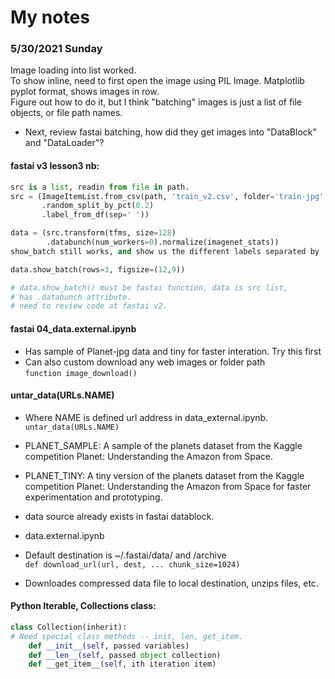 # My notes

### 5/30/2021 Sunday

Image loading into list worked.  
To show inline, need to first open the image using PIL Image. 
Matplotlib pyplot format, shows images in row.  
Figure out how to do it, but I think "batching" images is just a list of file objects, or file path names.  

 * Next, review fastai batching, how did they get images into "DataBlock" and "DataLoader"?  


#### fastai v3 lesson3 nb: 
```python
src is a list, readin from file in path.
src = (ImageItemList.from_csv(path, 'train_v2.csv', folder='train-jpg', suffix='.jpg')
       .random_split_by_pct(0.2)
       .label_from_df(sep=' '))

data = (src.transform(tfms, size=128)
        .databunch(num_workers=0).normalize(imagenet_stats))
show_batch still works, and show us the different labels separated by ;.

data.show_batch(rows=3, figsize=(12,9))

# data.show_batch() must be fastai function, data is src list, 
# has .databunch attribute.
# need to review code at fastai v2. 
```

#### fastai 04_data.external.ipynb  
  * Has sample of Planet-jpg data and tiny for faster interation.  Try this first   
  * Can also custom download any web images or folder path  
    ```function image_download() ```
    
#### untar_data(URLs.NAME)    
 * Where NAME is defined url address in data_external.ipynb.  
   ```untar_data(URLs.NAME) ```   
   
 * PLANET_SAMPLE: A sample of the planets dataset from the Kaggle competition Planet: Understanding the Amazon from Space.
 * PLANET_TINY: A tiny version of the planets dataset from the Kaggle competition Planet: Understanding the Amazon from Space for faster experimentation and prototyping. 
 * data source already exists in fastai datablock.  
 * data.external.ipynb  
 * Default destination is ~/.fastai/data/ and /archive    
   ```def download_url(url, dest, ... chunk_size=1024)```   
 * Downloades compressed data file to local destination, unzips files, etc.   

#### Python Iterable, Collections class:
```python
class Collection(inherit):  
# Need special class methods -- init, len, get_item.    
    def __init__(self, passed variables)
    def __len__(self, passed object collection) 
    def __get_item__(self, ith iteration item)  
```    
    
